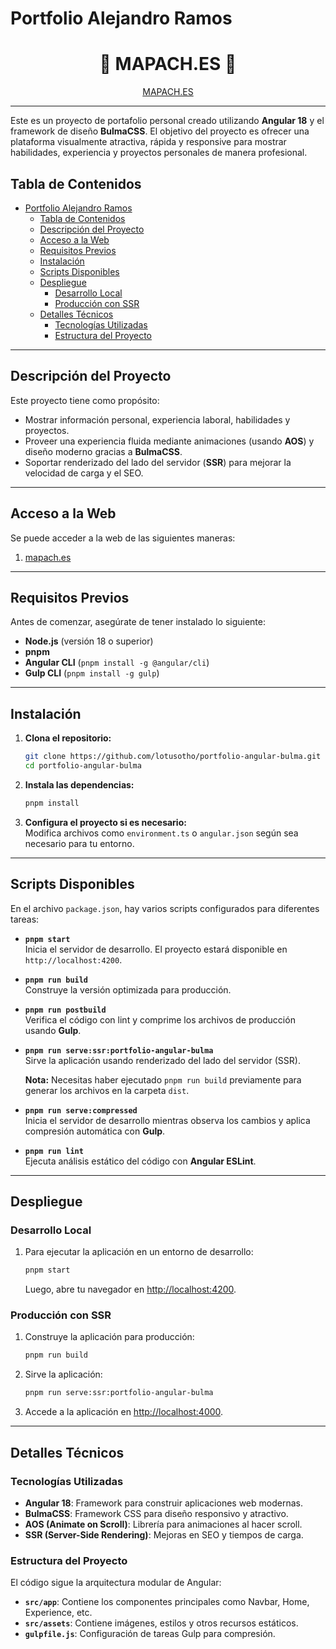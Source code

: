 # Portfolio Alejandro Ramos 

<h1 align="center">🦝 <b>MAPACH.ES</b> 🦝</h1>
<p align="center"><a href="https://mapach.es">MAPACH.ES</a></p>

---
Este es un proyecto de portafolio personal creado utilizando **Angular 18** y el framework de diseño **BulmaCSS**. El objetivo del proyecto es ofrecer una plataforma visualmente atractiva, rápida y responsive para mostrar habilidades, experiencia y proyectos personales de manera profesional.

## Tabla de Contenidos

- [Portfolio Alejandro Ramos](#portfolio-alejandro-ramos)
  - [Tabla de Contenidos](#tabla-de-contenidos)
  - [Descripción del Proyecto](#descripción-del-proyecto)
  - [Acceso a la Web](#acceso-a-la-web)
  - [Requisitos Previos](#requisitos-previos)
  - [Instalación](#instalación)
  - [Scripts Disponibles](#scripts-disponibles)
  - [Despliegue](#despliegue)
    - [Desarrollo Local](#desarrollo-local)
    - [Producción con SSR](#producción-con-ssr)
  - [Detalles Técnicos](#detalles-técnicos)
    - [Tecnologías Utilizadas](#tecnologías-utilizadas)
    - [Estructura del Proyecto](#estructura-del-proyecto)

---

## Descripción del Proyecto

Este proyecto tiene como propósito:
- Mostrar información personal, experiencia laboral, habilidades y proyectos.
- Proveer una experiencia fluida mediante animaciones (usando **AOS**) y diseño moderno gracias a **BulmaCSS**.
- Soportar renderizado del lado del servidor (**SSR**) para mejorar la velocidad de carga y el SEO.

---
## Acceso a la Web
Se puede acceder a la web de las siguientes maneras:
1. <a href="https://mapach.es">mapach.es</a>

---


## Requisitos Previos

Antes de comenzar, asegúrate de tener instalado lo siguiente:

- **Node.js** (versión 18 o superior)
- **pnpm**
- **Angular CLI** (`pnpm install -g @angular/cli`)
- **Gulp CLI** (`pnpm install -g gulp`)

---

## Instalación

1. **Clona el repositorio:**

   ```bash
   git clone https://github.com/lotusotho/portfolio-angular-bulma.git
   cd portfolio-angular-bulma
   ```

2. **Instala las dependencias:**

   ```bash
   pnpm install
   ```

3. **Configura el proyecto si es necesario:**  
   Modifica archivos como `environment.ts` o `angular.json` según sea necesario para tu entorno.

---

## Scripts Disponibles

En el archivo `package.json`, hay varios scripts configurados para diferentes tareas:

- **`pnpm start`**  
  Inicia el servidor de desarrollo. El proyecto estará disponible en `http://localhost:4200`.

- **`pnpm run build`**  
  Construye la versión optimizada para producción.

- **`pnpm run postbuild`**  
  Verifica el código con lint y comprime los archivos de producción usando **Gulp**.

- **`pnpm run serve:ssr:portfolio-angular-bulma`**  
  Sirve la aplicación usando renderizado del lado del servidor (SSR).  

  **Nota:** Necesitas haber ejecutado `pnpm run build` previamente para generar los archivos en la carpeta `dist`.

- **`pnpm run serve:compressed`**  
  Inicia el servidor de desarrollo mientras observa los cambios y aplica compresión automática con **Gulp**.

- **`pnpm run lint`**  
  Ejecuta análisis estático del código con **Angular ESLint**.

---

## Despliegue

### Desarrollo Local
1. Para ejecutar la aplicación en un entorno de desarrollo:
   ```bash
   pnpm start
   ```
   Luego, abre tu navegador en [http://localhost:4200](http://localhost:4200).

### Producción con SSR
1. Construye la aplicación para producción:
   ```bash
   pnpm run build
   ```

2. Sirve la aplicación:
   ```bash
   pnpm run serve:ssr:portfolio-angular-bulma
   ```

3. Accede a la aplicación en [http://localhost:4000](http://localhost:4000).

---

## Detalles Técnicos

### Tecnologías Utilizadas
- **Angular 18**: Framework para construir aplicaciones web modernas.
- **BulmaCSS**: Framework CSS para diseño responsivo y atractivo.
- **AOS (Animate on Scroll)**: Librería para animaciones al hacer scroll.
- **SSR (Server-Side Rendering)**: Mejoras en SEO y tiempos de carga.

### Estructura del Proyecto
El código sigue la arquitectura modular de Angular:
- **`src/app`**: Contiene los componentes principales como Navbar, Home, Experience, etc.
- **`src/assets`**: Contiene imágenes, estilos y otros recursos estáticos.
- **`gulpfile.js`**: Configuración de tareas Gulp para compresión.
